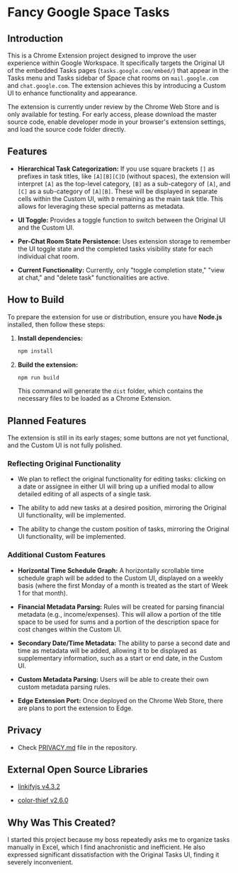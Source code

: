 # Fancy Google Space Tasks

## Introduction

This is a Chrome Extension project designed to improve the user experience within Google Workspace. It specifically targets the Original UI of the embedded Tasks pages (`tasks.google.com/embed/`) that appear in the Tasks menu and Tasks sidebar of Space chat rooms on `mail.google.com` and `chat.google.com`. The extension achieves this by introducing a Custom UI to enhance functionality and appearance.

The extension is currently under review by the Chrome Web Store and is only available for testing. For early access, please download the master source code, enable developer mode in your browser's extension settings, and load the source code folder directly.

## Features

- **Hierarchical Task Categorization:** If you use square brackets `[]` as prefixes in task titles, like `[A][B][C]D` (without spaces), the extension will interpret `[A]` as the top-level category, `[B]` as a sub-category of `[A]`, and `[C]` as a sub-category of `[A][B]`. These will be displayed in separate cells within the Custom UI, with `D` remaining as the main task title. This allows for leveraging these special patterns as metadata.

- **UI Toggle:** Provides a toggle function to switch between the Original UI and the Custom UI.

- **Per-Chat Room State Persistence:** Uses extension storage to remember the UI toggle state and the completed tasks visibility state for each individual chat room.

- **Current Functionality:** Currently, only "toggle completion state," "view at chat," and "delete task" functionalities are active.

## How to Build

To prepare the extension for use or distribution, ensure you have **Node.js** installed, then follow these steps:

1.  **Install dependencies:**
    ```bash
    npm install
    ```
2.  **Build the extension:**
    ```bash
    npm run build
    ```
    This command will generate the `dist` folder, which contains the necessary files to be loaded as a Chrome Extension.

## Planned Features

The extension is still in its early stages; some buttons are not yet functional, and the Custom UI is not fully polished.

### Reflecting Original Functionality

- We plan to reflect the original functionality for editing tasks: clicking on a date or assignee in either UI will bring up a unified modal to allow detailed editing of all aspects of a single task.

- The ability to add new tasks at a desired position, mirroring the Original UI functionality, will be implemented.

- The ability to change the custom position of tasks, mirroring the Original UI functionality, will be implemented.

### Additional Custom Features

- **Horizontal Time Schedule Graph:** A horizontally scrollable time schedule graph will be added to the Custom UI, displayed on a weekly basis (where the first Monday of a month is treated as the start of Week 1 for that month).

- **Financial Metadata Parsing:** Rules will be created for parsing financial metadata (e.g., income/expenses). This will allow a portion of the title space to be used for sums and a portion of the description space for cost changes within the Custom UI.

- **Secondary Date/Time Metadata:** The ability to parse a second date and time as metadata will be added, allowing it to be displayed as supplementary information, such as a start or end date, in the Custom UI.

- **Custom Metadata Parsing:** Users will be able to create their own custom metadata parsing rules.

- **Edge Extension Port:** Once deployed on the Chrome Web Store, there are plans to port the extension to Edge.

## Privacy

- Check [PRIVACY.md](https://github.com/x2605/fancy-google-space-tasks/blob/main/PRIVACY.md) file in the repository.

## External Open Source Libraries

- [linkifyjs v4.3.2](https://github.com/nfrasser/linkifyjs/releases/tag/v4.3.2)

- [color-thief v2.6.0](https://github.com/lokesh/color-thief/releases/tag/v2.6.0)

## Why Was This Created?

I started this project because my boss repeatedly asks me to organize tasks manually in Excel, which I find anachronistic and inefficient. He also expressed significant dissatisfaction with the Original Tasks UI, finding it severely inconvenient.
